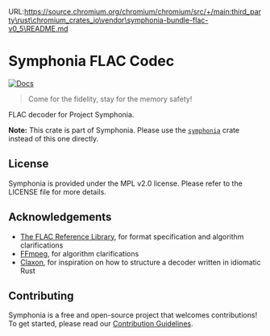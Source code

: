 URL:https://source.chromium.org/chromium/chromium/src/+/main:third_party\rust\chromium_crates_io\vendor\symphonia-bundle-flac-v0_5\README.md
# Symphonia FLAC Codec

[![Docs](https://docs.rs/symphonia-bundle-flac/badge.svg)](https://docs.rs/symphonia-bundle-flac)

 > Come for the fidelity, stay for the memory safety!

FLAC decoder for Project Symphonia.

**Note:** This crate is part of Symphonia. Please use the [`symphonia`](https://crates.io/crates/symphonia) crate instead of this one directly.

## License

Symphonia is provided under the MPL v2.0 license. Please refer to the LICENSE file for more details.

## Acknowledgements

 * [The FLAC Reference Library](https://github.com/xiph/flac), for format specification and algorithm clarifications
 * [FFmpeg](https://github.com/FFmpeg/FFmpeg), for algorithm clarifications
 * [Claxon](https://github.com/ruuda/claxon), for inspiration on how to structure a decoder written in idiomatic Rust

## Contributing

Symphonia is a free and open-source project that welcomes contributions! To get started, please read our [Contribution Guidelines](https://github.com/pdeljanov/Symphonia/tree/master/CONTRIBUTING.md).
